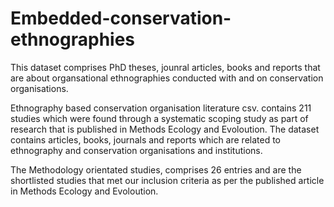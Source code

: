 # Embedded-conservation-ethnographies
This dataset comprises PhD theses, jounral articles, books and reports that are about organsational ethnographies conducted with and on conservation organisations.


Ethnography based conservation organisation literature csv. contains 211 studies which were found through a systematic scoping study as part of research that is published in Methods Ecology and Evoloution.
The dataset contains articles, books, journals and reports which are related to ethnography and conservation organisations and institutions.

The Methodology orientated studies, comprises 26 entries and are the shortlisted studies that met our inclusion criteria as per the published article in Methods Ecology and Evoloution.
